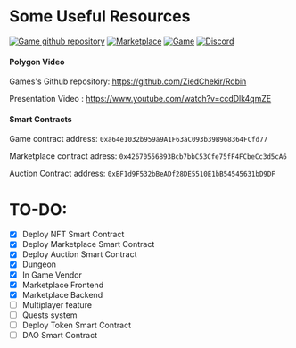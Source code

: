 # Some Useful Resources

[![Game github repository](https://user-images.githubusercontent.com/20319127/170844594-3d038136-996c-4ff1-82f8-e078cd19cbd0.png)](https://github.com/ZiedChekir/Robin)   [![Marketplace](https://user-images.githubusercontent.com/20319127/170844732-666424ee-d0d3-4dc9-bfa8-c619ced4a159.png)](https://robinmania.vercel.app/)   [![Game](https://user-images.githubusercontent.com/20319127/170844827-26bd6b8d-baa5-46bc-9339-bf1d2d0c5ed2.png)](https://acazied.itch.io/robinmania)
[![Discord](https://user-images.githubusercontent.com/20319127/170844896-14bdc34e-bdc6-4f67-93f7-8410e98b01d5.png)](https://discord.gg/Hvfhw5de)

####  Polygon Video

Games's Github repository: https://github.com/ZiedChekir/Robin

Presentation Video : https://www.youtube.com/watch?v=ccdDlk4qmZE


#### Smart Contracts

Game contract address: ``0xa64e1032b959a9A1F63aC093b39B968364FCfd77``

Marketplace contract  adress: ``0x42670556893Bcb7bbC53Cfe75fF4FCbeCc3d5cA6``

Auction Contract address: ``0xBF1d9F532bBeADf28DE5510E1bB54545631bD9DF``


# TO-DO:
- [x] Deploy NFT Smart Contract
- [x] Deploy Marketplace Smart Contract
- [x] Deploy Auction Smart Contract
- [x] Dungeon
- [x] In Game Vendor
- [x] Marketplace Frontend
- [x] Marketplace Backend
- [ ] Multiplayer feature
- [ ] Quests system
- [ ] Deploy Token Smart Contract
- [ ] DAO Smart Contract
